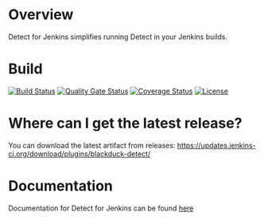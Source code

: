 # Overview
Detect for Jenkins simplifies running Detect in your Jenkins builds.

# Build
[![Build Status](https://travis-ci.org/jenkinsci/blackduck-detect-plugin.svg?branch=master)](https://travis-ci.org/jenkinsci/blackduck-detect-plugin)
[![Quality Gate Status](https://sonarcloud.io/api/project_badges/measure?project=com.blackducksoftware.integration%3Ablackduck-detect&metric=alert_status)](https://sonarcloud.io/dashboard?id=com.blackducksoftware.integration%3Ablackduck-detect)
[![Coverage Status](https://coveralls.io/repos/github/jenkinsci/synopsys-detect-plugin/badge.svg?branch=master)](https://coveralls.io/github/jenkinsci/synopsys-detect-plugin?branch=master)
[![License](https://img.shields.io/badge/License-Apache%202.0-blue.svg)](https://opensource.org/licenses/Apache-2.0) 

# Where can I get the latest release?
You can download the latest artifact from releases: https://updates.jenkins-ci.org/download/plugins/blackduck-detect/

# Documentation
Documentation for Detect for Jenkins can be found [here](https://sig-product-docs.synopsys.com/bundle/integrations-detect/page/integrations/jenkinsplugin/jenkins.html)
